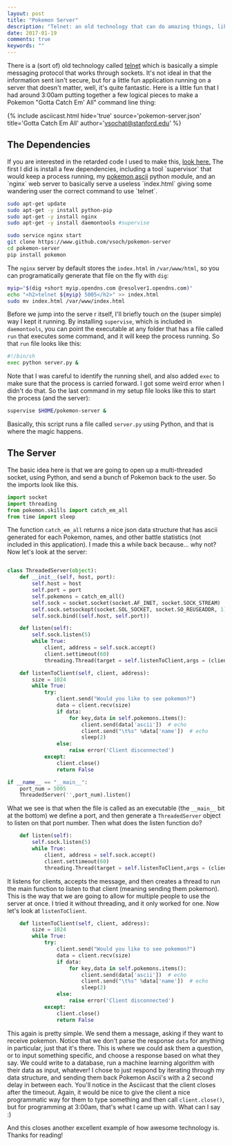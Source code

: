 ```yaml
---
layout: post
title: "Pokemon Server"
description: "Telnet: an old technology that can do amazing things, like catch em' all"
date: 2017-01-19
comments: true
keywords: ""
---
```


There is a (sort of) old technology called <a href="https://en.wikipedia.org/wiki/Telnet" target="_blank">telnet</a> which is basically a simple messaging protocol that works through sockets. It's not ideal in that the information sent isn't secure, but for a little fun application running on a server that doesn't matter, well, it's quite fantastic. Here is a little fun that I had around 3:00am putting together a few logical pieces to make a Pokemon "Gotta Catch Em' All" command line thing:

{% include asciicast.html hide='true' source='pokemon-server.json' title='Gotta Catch Em All' author='vsochat@stanford.edu' %}


<h2>The Dependencies</h2>
If you are interested in the retarded code I used to make this, <a href="https://github.com/vsoch/pokemon-server" target="_blank">look here.</a> The first I did is install a few dependencies, including a tool `supervisor` that would keep a process running, my <a href="https://github.com/vsoch/pokemon-ascii" target="_blank">pokemon ascii</a> python module, and an `nginx` web server to basically serve a useless `index.html` giving some wandering user the correct command to use `telnet`.

```bash
sudo apt-get update
sudo apt-get -y install python-pip
sudo apt-get -y install nginx
sudo apt-get -y install daemontools #supervise

sudo service nginx start
git clone https://www.github.com/vsoch/pokemon-server
cd pokemon-server
pip install pokemon
```

The `nginx` server by default stores the `index.html` in `/var/www/html`, so you can programatically generate that file on the fly with `dig`:

```bash
myip="$(dig +short myip.opendns.com @resolver1.opendns.com)"
echo "<h2>telnet ${myip} 5005</h2>" >> index.html
sudo mv index.html /var/www/index.html
```

Before we jump into the serve r itself, I'll briefly touch on the (super simple) way I kept it running. By installing `supervise`, which is included in `daemontools`, you can point the executable at any folder that has a file called `run` that executes some command, and it will keep the process running. So that `run` file looks like this:

```bash
#!/bin/sh
exec python server.py &
```

Note that I was careful to identify the running shell, and also added `exec` to make sure that the process is carried forward. I got some weird error when I didn't do that. So the last command in my setup file looks like this to start the process (and the server):

```bash
supervise $HOME/pokemon-server &
```

Basically, this script runs a file called `server.py` using Python, and that is where the magic happens.


<h2>The Server</h2>
The basic idea here is that we are going to open up a multi-threaded socket, using Python, and send a bunch of Pokemon back to the user. So the imports look like this.

```python
import socket
import threading
from pokemon.skills import catch_em_all
from time import sleep
```

The function `catch_em_all` returns a nice json data structure that has ascii generated for each Pokemon, names, and other battle statistics (not included in this application). I made this a while back because... why not? Now let's look at the server:

```python

class ThreadedServer(object):
    def __init__(self, host, port):
        self.host = host
        self.port = port
        self.pokemons = catch_em_all()
        self.sock = socket.socket(socket.AF_INET, socket.SOCK_STREAM)
        self.sock.setsockopt(socket.SOL_SOCKET, socket.SO_REUSEADDR, 1)
        self.sock.bind((self.host, self.port))

    def listen(self):
        self.sock.listen(5)
        while True:
            client, address = self.sock.accept()
            client.settimeout(60)
            threading.Thread(target = self.listenToClient,args = (client,address)).start()

    def listenToClient(self, client, address):
        size = 1024
        while True:
            try:
                client.send("Would you like to see pokemon?")
                data = client.recv(size)
                if data:
                    for key,data in self.pokemons.items():
                        client.send(data['ascii'])  # echo
                        client.send("\t%s" %data['name'])  # echo
                        sleep(2)
                else:
                    raise error('Client disconnected')
            except:
                client.close()
                return False

if __name__ == "__main__":
    port_num = 5005
    ThreadedServer('',port_num).listen()
```

What we see is that when the file is called as an executable (the `__main__` bit at the bottom) we define a port, and then generate a `ThreadedServer` object to listen on that port number. Then what does the listen function do?

```python
    def listen(self):
        self.sock.listen(5)
        while True:
            client, address = self.sock.accept()
            client.settimeout(60)
            threading.Thread(target = self.listenToClient,args = (client,address)).start()
```

It listens for clients, accepts the message, and then creates a thread to run the main function to listen to that client (meaning sending them pokemon). This is the way that we are going to allow for multiple people to use the server at once. I tried it without threading, and it only worked for one. Now let's look at `listenToClient`.

```python
    def listenToClient(self, client, address):
        size = 1024
        while True:
            try:
                client.send("Would you like to see pokemon?")
                data = client.recv(size)
                if data:
                    for key,data in self.pokemons.items():
                        client.send(data['ascii'])  # echo
                        client.send("\t%s" %data['name'])  # echo
                        sleep(2)
                else:
                    raise error('Client disconnected')
            except:
                client.close()
                return False
```

This again is pretty simple. We send them a message, asking if they want to receive pokemon. Notice that we don't parse the response `data` for anything in particular, just that it's there. This is where we could ask them a question, or to input something specific, and choose a response based on what they say. We could write to a database, run a machine learning algorithm with their data as input, whatever! I chose to just respond by iterating through my data structure, and sending them back Pokemon Ascii's with a 2 second delay in between each. You'll notice in the Asciicast that the client closes after the timeout. Again, it would be nice to give the client a nice programmatic way for them to type something and then call `client.close()`, but for programming at 3:00am, that's what I came up with. What can I say :)

And this closes another excellent example of how awesome technology is. Thanks for reading!
